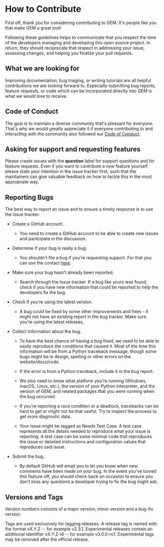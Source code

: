 # How to Contribute

First off, thank you for considering contributing to GEM. It's people like you that make GEM a great tool!

Following these guidelines helps to communicate that you respect the time of the developers managing and developing this open source project. In return, they should reciprocate that respect in addressing your issue, assessing changes, and helping you finalize your pull requests.

## What we are looking for

Improving documentation, bug triaging, or writing tutorials are all helpful contributions we are looking forward to.
Especially submitting bug reports, feature requests, or code which can be incorporated directly into GEM is what we would love to receive.

## Code of Conduct

The goal is to maintain a diverse community that's pleasant for everyone. That's why we would greatly appreciate it if everyone contributing to and interacting with the community also followed our [Code of Conduct](https://github.com/upb-lea/gym-electric-motor/blob/master/CODE_OF_CONDUCT.md).

## Asking for support and requesting features
Please create issues with the __question__ label for support questions and for feature requests.
Even if you want to contribute a new feature yourself please state your intention in the issue tracker first, such that the maintainers can give valuable feedback on how to tackle this in the most appropriate way.

## Reporting Bugs
The best way to report an issue and to ensure a timely response is to use the issue tracker.

* Create a GitHub account. 
    * You need to create a GitHub account to be able to create new issues and participate in the discussion.

* Determine if your bug is really a bug.
    * You shouldn't file a bug if you're requesting support. For that you can use the contact [here](https://ei.uni-paderborn.de/en/lea/team/arbeitsgruppe/team/).

* Make sure your bug hasn't already been reported.
    * Search through the Issue tracker. If a bug like yours was found, check if you have new information that could be reported to help the developers fix the bug.

* Check if you're using the latest version.
    * A bug could be fixed by some other improvements and fixes - it might not have an existing report in the bug tracker. Make sure you're using the latest releases.

* Collect information about the bug.
    * To have the best chance of having a bug fixed, we need to be able to easily reproduce the conditions that caused it. Most of the time this information will be from a Python traceback message, though some bugs might be in design, spelling or other errors on the website/docs/code.

    * If the error is from a Python traceback, include it in the bug report.

    * We also need to know what platform you're running (Windows, macOS, Linux, etc.), the version of your Python interpreter, and the version of GEM, and related packages that you were running when the bug occurred.

    * If you're reporting a race condition or a deadlock, tracebacks can be hard to get or might not be that useful. Try to inspect the process to get more diagnostic data.

    * Your issue might be tagged as Needs Test Case. A test case represents all the details needed to reproduce what your issue is reporting. A test case can be some minimal code that reproduces the issue or detailed instructions and configuration values that reproduces said issue.

* Submit the bug.
    * By default GitHub will email you to let you know when new comments have been made on your bug. In the event you've turned this feature off, you should check back on occasion to ensure you don't miss any questions a developer trying to fix the bug might ask.


## Versions and Tags

Version numbers consists of a major version, minor version and a bug-fix version.

Tags are used exclusively for tagging releases. A release tag is named with the format vX.Y.Z -- for example v2.3.1.
Experimental releases contain an additional identifier vX.Y.Z-id -- for example v3.0.0-rc1.
Experimental tags may be removed after the official release.


